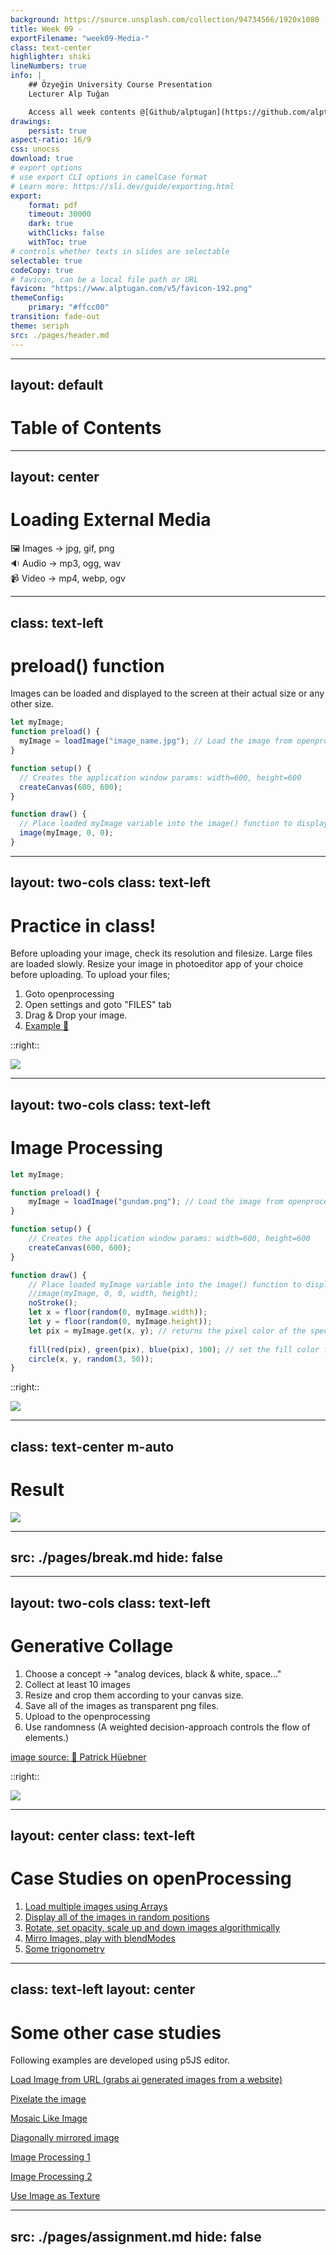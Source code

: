 ```yaml
---
background: https://source.unsplash.com/collection/94734566/1920x1080
title: Week 09 -
exportFilename: "week09-Media-"
class: text-center
highlighter: shiki
lineNumbers: true
info: |
    ## Özyeğin University Course Presentation
    Lecturer Alp Tuğan

    Access all week contents @[Github/alptugan](https://github.com/alptugan/Slidev_Presentations)
drawings:
    persist: true
aspect-ratio: 16/9
css: unocss
download: true
# export options
# use export CLI options in camelCase format
# Learn more: https://sli.dev/guide/exporting.html
export:
    format: pdf
    timeout: 30000
    dark: true
    withClicks: false
    withToc: true
# controls whether texts in slides are selectable
selectable: true
codeCopy: true
# favicon, can be a local file path or URL
favicon: "https://www.alptugan.com/v5/favicon-192.png"
themeConfig:
    primary: "#ffcc00"
transition: fade-out
theme: seriph
src: ./pages/header.md
---
```


---
layout: default
---
# Table of Contents

<Toc :columns="2" />




---
layout: center
---

# Loading External Media

<div pb-2 v-click>
🖼️ Images → jpg, gif, png
</div>

<div pb-2 v-click>
🔉 Audio → mp3, ogg, wav
</div>


<div v-click>
📹 Video → mp4, webp, ogv
</div>


---
class: text-left
---

# preload() function
Images can be loaded and displayed to the screen at their actual size or any other size.

```js {1|2,4|3|2-4|6-9|11,14|11-14|all} {lines:true, startLine:1} 
let myImage;
function preload() {
  myImage = loadImage("image_name.jpg"); // Load the image from openprocessing into myImage variable
}

function setup() {
  // Creates the application window params: width=600, height=600
  createCanvas(600, 600);
}

function draw() {
  // Place loaded myImage variable into the image() function to display it on the canvas
  image(myImage, 0, 0);  
}
```


---
layout: two-cols
class: text-left
---
# Practice in class!
Before uploading your image, check its resolution and filesize. Large files are loaded slowly. Resize your image in photoeditor app of your choice before uploading. To upload your files;

1. Goto openprocessing
2. Open settings and goto "FILES" tab
3. Drag & Drop your image.
4. [Example 🔗](https://openprocessing.org/sketch/2104190)

::right:: 

<img src='/upload_image.png' />


---
layout: two-cols
class: text-left
---
# Image Processing

```js {all} {lines:true, startLine:1} 
let myImage;

function preload() {
	myImage = loadImage("gundam.png"); // Load the image from openprocessing into myImage variable
}

function setup() {
	// Creates the application window params: width=600, height=600
	createCanvas(600, 600);
}

function draw() {
	// Place loaded myImage variable into the image() function to display it on the canvas
	//image(myImage, 0, 0, width, height);  
	noStroke();
	let x = floor(random(0, myImage.width));
	let y = floor(random(0, myImage.height));
	let pix = myImage.get(x, y); // returns the pixel color of the specific x and y coordinate
	
	fill(red(pix), green(pix), blue(pix), 100); // set the fill color from loaded image
	circle(x, y, random(3, 50));
}
```
::right::

<img v-click p-4 mt-10 src='/gundam.png' />

---
class: text-center m-auto
---

# Result

<img h-100 m-auto src='/result.png' />



---
src: ./pages/break.md
hide: false
---



---
layout: two-cols
class: text-left
---
# Generative Collage

1. Choose a concept → "analog devices, black & white, space..."
2. Collect at least 10 images
3. Resize and crop them according to your canvas size.
4. Save all of the images as transparent png files.
5. Upload to the openprocessing
6. Use randomness (A weighted decision-approach controls the flow of elements.)

[image source: 🔗 Patrick Hüebner](https://www.patrik-huebner.com/creative-coding/generative-collage-synthesizer/)


::right::

<img src='/GenerativeCollageSynthesizer.gif' />

---
layout: center
class: text-left 
---
# Case Studies on openProcessing

1. [Load multiple images using Arrays](https://openprocessing.org/sketch/2104415)
2. [Display all of the images in random positions](https://openprocessing.org/sketch/2104437)
3. [Rotate, set opacity, scale up and down images algorithmically](https://openprocessing.org/sketch/2104447)
4. [Mirro Images, play with blendModes](https://openprocessing.org/sketch/2104453)
5. [Some trigonometry](https://openprocessing.org/sketch/2104472)


---
class: text-left
layout: center
---

# Some other case studies
Following examples are developed using p5JS editor. 

[Load Image from URL (grabs ai generated images from a website)](https://editor.p5js.org/alptugan/sketches/KLEnKODLq)

[Pixelate the image](https://editor.p5js.org/alptugan/sketches/11dqVHTpg)

[Mosaic Like Image](https://editor.p5js.org/alptugan/sketches/WWBofOF2B)

[Diagonally mirrored image](https://editor.p5js.org/alptugan/sketches/5N5Vpk2ZM)

[Image Processing 1](https://editor.p5js.org/alptugan/sketches/pCfnd8yy3)

[Image Processing 2](https://editor.p5js.org/alptugan/sketches/l4kNx2BWm)

[Use Image as Texture](https://editor.p5js.org/alptugan/sketches/F3U2pc01Q)


---
src: ./pages/assignment.md
hide: false
---